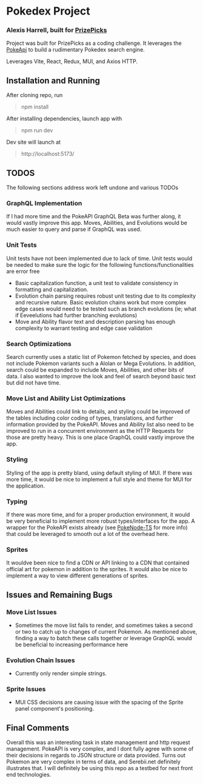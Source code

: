 # Pokedex Project
### Alexis Harrell, built for [PrizePicks](https://www.prizepicks.com/careers)

Project was built for PrizePicks as a coding challenge. It leverages the [PokeApi](https://pokeapi.co/docs/v2) to build a rudimentary Pokedex search engine.

Leverages Vite, React, Redux, MUI, and Axios HTTP.

## Installation and Running

After cloning repo, run 
>npm install

After installing dependencies, launch app with
>npm run dev

Dev site will launch at
>http://localhost:5173/

## TODOS

The following sections address work left undone and various TODOs

### GraphQL Implementation

If I had more time and the PokeAPI GraphQL Beta was further along, it would vastly improve this app. Moves, Abilities, and Evolutions would be much easier to query and parse if GraphQL was used.

### Unit Tests

Unit tests have not been implemented due to lack of time. Unit tests would be needed to make sure the logic for the following functions/functionalities are error free

- Basic capitalization function, a unit test to validate consistency in formatting and capitalization.
- Evolution chain parsing requires robust unit testing due to its complexity and recursive nature. Basic evolution chains work but more complex edge cases would need to be tested such as branch evolutions (ie; what if Eeveelutions had further branching evolutions)
- Move and Ability flavor text and description parsing has enough complexity to warrant testing and edge case validation

### Search Optimizations

Search currently uses a static list of Pokemon fetched by species, and does not include Pokemon variants such a Alolan or Mega Evolutions. In addition, search could be expanded to include Moves, Abilities, and other bits of data. I also wanted to improve the look and feel of search beyond basic text but did not have time.

### Move List and Ability List Optimizations

Moves and Abilities could link to details, and styling could be improved of the tables including color coding of types, translations, and further information provided by the PokeAPI. Moves and Ability list also need to be improved to run in a concurrent environment as the HTTP Requests for those are pretty heavy. This is one place GraphQL could vastly improve the app.

### Styling

Styling of the app is pretty bland, using default styling of MUI. If there was more time, it would be nice to implement a full style and theme for MUI for the application.

### Typing

If there was more time, and for a proper production environment, it would be very beneficial to implement more robust types/interfaces for the app. A wrapper for the PokeAPI exists already (see [PokeNode-TS](https://github.com/Gabb-c/pokenode-ts) for more info) that could be leveraged to smooth out a lot of the overhead here.

### Sprites

It wouldve been nice to find a CDN or API linking to a CDN that contained official art for pokemon in addition to the sprites. It would also be nice to implement a way to view different generations of sprites. 

## Issues and Remaining Bugs

### Move List Issues
- Sometimes the move list fails to render, and sometimes takes a second or two to catch up to changes of current Pokemon. As mentioned above, finding a way to batch these calls together or leverage GraphQL would be beneficial to increasing performance here

### Evolution Chain Issues
- Currently only render simple strings. 

### Sprite Issues
- MUI CSS decisions are causing issue with the spacing of the Sprite panel component's positioning.


## Final Comments

Overall this was an interesting task in state management and http request management. PokeAPI is very complex, and I dont fully agree with some of their decisions in regards to JSON structure or data provided. Turns out Pokemon are very complex in terms of data, and Serebii.net definitely illustrates that. I will definitely be using this repo as a testbed for next front end technologies.